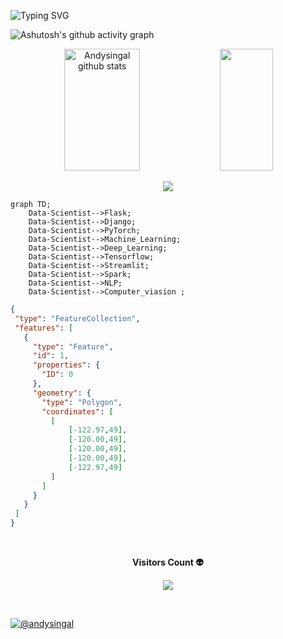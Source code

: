 
<!--Title @bastndev-->
![Typing SVG](https://readme-typing-svg.herokuapp.com/?color=00b3ff&size=35&center=true&vCenter=true&width=1000&lines=HELLO👋;I'm+from+USA;Welcome!)

<!--Graph-->
![Ashutosh's github activity graph](https://github-readme-activity-graph.cyclic.app/graph?username=andysingal&bg_color=0d1117&color=ffffff&line=00b3ff&point=f9fafa&area=true&hide_border=true)

<!--Skill And More Information--> 
<div align="center">  
  <img width="49%" height="195px" src="https://github-readme-stats.vercel.app/api?username=andysingal&show_icons=true&count_private=true&hide_border=true&title_color=00b3ff&icon_color=00b4ff&text_color=c9d1d9&bg_color=0d1117" alt="Andysingal github stats" /> 
  <img width="41%" height="195px" src="https://github-readme-stats.vercel.app/api/top-langs/?username=andysingal&layout=compact&hide_border=true&title_color=00b3ff&text_color=00b4ff&bg_color=0d1117" />
</div> 


 <!--Total Contributions--> 
 <p align="center">
<img  src="https://github-readme-streak-stats.herokuapp.com?user=andysingal&theme=tokyonight_duo&hide_border=true"
</p>

   <!--Front End-->
```mermaid
graph TD;
    Data-Scientist-->Flask;
    Data-Scientist-->Django;
    Data-Scientist-->PyTorch;
    Data-Scientist-->Machine_Learning;
    Data-Scientist-->Deep_Learning;
    Data-Scientist-->Tensorflow;
    Data-Scientist-->Streamlit;
    Data-Scientist-->Spark;
    Data-Scientist-->NLP;
    Data-Scientist-->Computer_viasion ;
   ```
   
 <!--Coordenadas  - My Home-->
  
 ```geojson
{
  "type": "FeatureCollection",
  "features": [
    {
      "type": "Feature",
      "id": 1,
      "properties": {
        "ID": 0
      },
      "geometry": {
        "type": "Polygon",
        "coordinates": [
          [
              [-122.97,49],
              [-120.00,49],
              [-120.00,49],
              [-120.00,49],
              [-122.97,49]
          ]
        ]
      }
    }
  ]
}
```
<!--Final do Contador de Visitas-->   
<div align="center">
<br><p align="centre"><b>Visitors Count 👽 </b></p>  
<p align="center"><img align="center" src="https://profile-counter.glitch.me/{andysingal}/count.svg" /></p> 
<br>
</div>
  
<!--- Country ---> 
<a href="https://github.com/andysingal"><img src="https://s01.flagcounter.com/countxl/41uN/bg_0D1117/txt_FFFFFF/border_0D1117/columns_8/maxflags_250/viewers_3/labels_1/pageviews_0/flags_0/percent_1/" alt="@andysingal" border="0"></a>
  



